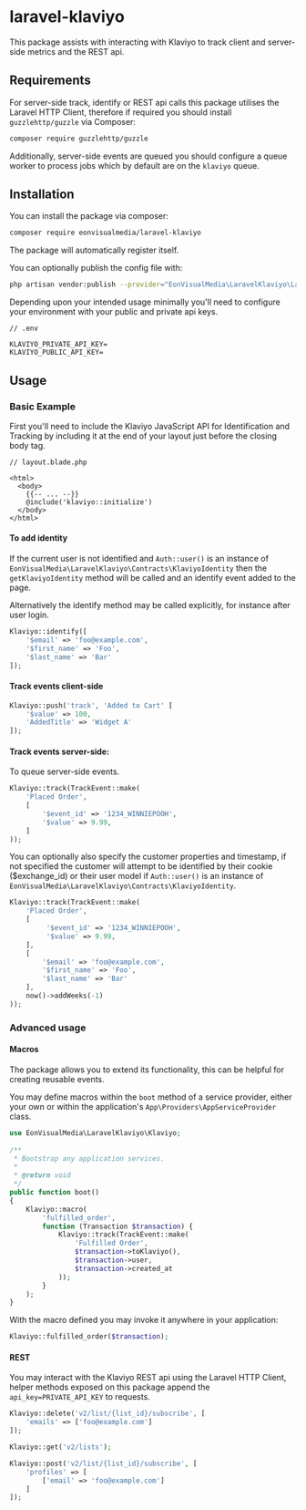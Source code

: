 # laravel-klaviyo

This package assists with interacting with Klaviyo to track client and server-side metrics and the REST api.

## Requirements

For server-side track, identify or REST api calls this package utilises the Laravel HTTP Client, therefore if required you should install `guzzlehttp/guzzle` via Composer:

```bash
composer require guzzlehttp/guzzle
```

Additionally, server-side events are queued you should configure a queue worker to process jobs which by default are on the `klaviyo` queue.

## Installation

You can install the package via composer:

```bash
composer require eonvisualmedia/laravel-klaviyo
```

The package will automatically register itself.

You can optionally publish the config file with:

```bash
php artisan vendor:publish --provider="EonVisualMedia\LaravelKlaviyo\LaravelKlaviyoServiceProvider" --tag="tags-config"
```

Depending upon your intended usage minimally you'll need to configure your environment with your public and private api keys.

```
// .env

KLAVIYO_PRIVATE_API_KEY=
KLAVIYO_PUBLIC_API_KEY=
```

## Usage

### Basic Example

First you'll need to include the Klaviyo JavaScript API for Identification and Tracking by including it at the end of your layout just before the closing body tag.

```
// layout.blade.php

<html>
  <body>
    {{-- ... --}}
    @include('klaviyo::initialize')
  </body>
</html>
```

#### To add identity

If the current user is not identified and `Auth::user()` is an instance of `EonVisualMedia\LaravelKlaviyo\Contracts\KlaviyoIdentity` then the `getKlaviyoIdentity` method will be called and an identify
event added to the page.

Alternatively the identify method may be called explicitly, for instance after user login.

```php
Klaviyo::identify([
    '$email' => 'foo@example.com',
    '$first_name' => 'Foo',
    '$last_name' => 'Bar'
]);
```

#### Track events client-side

```php
Klaviyo::push('track', 'Added to Cart' [
    '$value' => 100,
    'AddedTitle' => 'Widget A'
]);
```

#### Track events server-side:

To queue server-side events.

```php
Klaviyo::track(TrackEvent::make(
    'Placed Order',
    [
        '$event_id' => '1234_WINNIEPOOH',
        '$value' => 9.99,
    ]
));
```

You can optionally also specify the customer properties and timestamp, if not specified the customer will attempt to be identified by their cookie ($exchange_id) or their user model if `Auth::user()`
is an instance of `EonVisualMedia\LaravelKlaviyo\Contracts\KlaviyoIdentity`.

```php
Klaviyo::track(TrackEvent::make(
    'Placed Order',
    [
         '$event_id' => '1234_WINNIEPOOH',
         '$value' => 9.99,
    ],
    [
        '$email' => 'foo@example.com',
        '$first_name' => 'Foo',
        '$last_name' => 'Bar'
    ],
    now()->addWeeks(-1)
));
```

### Advanced usage

#### Macros

The package allows you to extend its functionality, this can be helpful for creating reusable events.

You may define macros within the `boot` method of a service provider, either your own or within the application's `App\Providers\AppServiceProvider` class.

```php
use EonVisualMedia\LaravelKlaviyo\Klaviyo;
 
/**
 * Bootstrap any application services.
 *
 * @return void
 */
public function boot()
{
    Klaviyo::macro(
        'fulfilled_order',
        function (Transaction $transaction) {
            Klaviyo::track(TrackEvent::make(
                'Fulfilled Order',
                $transaction->toKlaviyo(),
                $transaction->user,
                $transaction->created_at
            ));
        }
    );
}
```

With the macro defined you may invoke it anywhere in your application:

```php
Klaviyo::fulfilled_order($transaction);
```

#### REST

You may interact with the Klaviyo REST api using the Laravel HTTP Client, helper methods exposed on this package append the `api_key=PRIVATE_API_KEY` to requests.

```php
Klaviyo::delete('v2/list/{list_id}/subscribe', [
    'emails' => ['foo@example.com']
]);

Klaviyo::get('v2/lists');

Klaviyo::post('v2/list/{list_id}/subscribe', [
    'profiles' => [
        ['email' => 'foo@example.com']
    ]
]);
```
